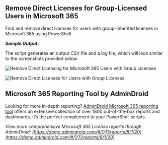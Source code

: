 ﻿## Remove Direct Licenses for Group-Licensed Users in Microsoft 365 
Find and remove direct licenses for users with group-inherited licenses in Microsoft 365 using PowerShell.

***Sample Output:***

The script generates an output CSV file and a log file, which will look similar to the screenshots provided below.

![Remove Direct Licensing for Microsoft 365 Users with Group Licenses](https://o365reports.com/wp-content/uploads/2024/08/Remove-Direct-Licensing-for-Microsoft-365-Users-with-Group-Licenses-768x181.png?v=1724755041)

![Remove Direct Licenses for Users with Group Licenses](https://o365reports.com/wp-content/uploads/2024/08/Remove-Direct-Licenses-for-Users-with-Group-Licenses-768x115.png?v=1724755104)

## Microsoft 365 Reporting Tool by AdminDroid
Looking for more in-depth reporting? [AdminDroid Microsoft 365 reporting tool](https://admindroid.com/?src=GitHub) offers an extensive collection of over 1800 out-of-the-box reports and dashboards. It’s the perfect complement to your PowerShell scripts. 

*View more comprehensive Microsoft 365 License reports through AdminDroid: [https://demo.admindroid.com/#/1/11/reports/8/1/20](https://demo.admindroid.com/#/1/11/reports/8/1/20)*




